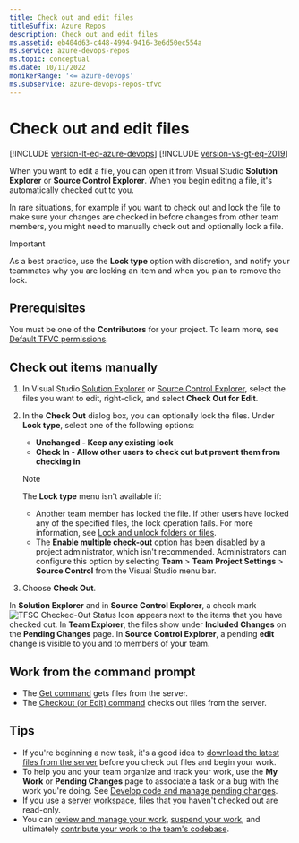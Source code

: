 ```yaml
---
title: Check out and edit files
titleSuffix: Azure Repos
description: Check out and edit files
ms.assetid: eb404d63-c448-4994-9416-3e6d50ec554a
ms.service: azure-devops-repos
ms.topic: conceptual
ms.date: 10/11/2022
monikerRange: '<= azure-devops'
ms.subservice: azure-devops-repos-tfvc
---
```



# Check out and edit files

[!INCLUDE [version-lt-eq-azure-devops](../../includes/version-lt-eq-azure-devops.md)]
[!INCLUDE [version-vs-gt-eq-2019](../../includes/version-vs-gt-eq-2019.md)]

When you want to edit a file, you can open it from Visual Studio **Solution Explorer** or **Source Control Explorer**. When you begin editing a file, it's automatically checked out to you.

In rare situations, for example if you want to check out and lock the file to make sure your changes are checked in before changes from other team members, you might need to manually check out and optionally lock a file.

> [!IMPORTANT]
> As a best practice, use the **Lock type** option with discretion, and notify your teammates why you are locking an item and when you plan to remove the lock.

## Prerequisites  

You must be one of the **Contributors** for your project. To learn more, see [Default TFVC permissions](../../organizations/security/default-tfvc-permissions.md).

## Check out items manually

1. In Visual Studio [Solution Explorer](develop-code-manage-pending-changes.md) or [Source Control Explorer](use-source-control-explorer-manage-files-under-version-control.md), select the files you want to edit, right-click, and select **Check Out for Edit**.

1. In the **Check Out** dialog box, you can optionally lock the files. Under **Lock type**, select one of the following options:

   - **Unchanged - Keep any existing lock**
   - **Check In - Allow other users to check out but prevent them from checking in**

   > [!NOTE]
   > The **Lock type** menu isn't available if:
   >
   > - Another team member has locked the file. If other users have locked any of the specified files, the lock operation fails. For more information, see [Lock and unlock folders or files](lock-unlock-folders-files.md).
   > - The **Enable multiple check-out** option has been disabled by a project administrator, which isn't recommended. Administrators can configure this option by selecting **Team** > **Team Project Settings** > **Source Control** from the Visual Studio menu bar.

1. Choose **Check Out**.

In **Solution Explorer** and in **Source Control Explorer**, a check mark ![TFSC Checked-Out Status Icon](media/check-out-edit-files/IC51402.gif) appears next to the items that you have checked out. In **Team Explorer**, the files show under **Included Changes** on the **Pending Changes** page. In **Source Control Explorer**, a pending **edit** change is visible to you and to members of your team.

## Work from the command prompt

- The [Get command](get-command.md) gets files from the server.
- The [Checkout (or Edit) command](checkout-or-edit-command.md) checks out files from the server.

## Tips

-   If you're beginning a new task, it's a good idea to [download the latest files from the server](download-get-files-from-server.md) before you check out files and begin your work.
-   To help you and your team organize and track your work, use the **My Work** or **Pending Changes** page to associate a task or a bug with the work you're doing. See [Develop code and manage pending changes](develop-code-manage-pending-changes.md).  
-   If you use a [server workspace](decide-between-using-local-server-workspace.md), files that you haven't checked out are read-only.
-   You can [review and manage your work](develop-code-manage-pending-changes.md), [suspend your work](suspend-your-work-manage-your-shelvesets.md), and ultimately [contribute your work to the team's codebase](check-your-work-team-codebase.md).
